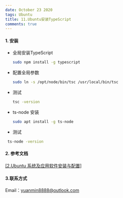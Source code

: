 ```yaml
---
date: October 23 2020
tags: Ubuntu
title: 11.Ubuntu安装TypeScript
comments: true
---
```


#### 1. 安装

- 全局安装TypeScript

  ```bash
  sudo npm install -g typescript
  ```

- 配置全局参数

  ```bash
  sudo ln -s /opt/node/bin/tsc /usr/local/bin/tsc
  ```

- 测试

  ```bash
  tsc -version
  ```

- ts-node 安装

  ```bash
  sudo apt install -g ts-node
  ```

- 测试

 ```bash
  ts-node -version
  ```

#### 2. 参考文档

[[2.Ubuntu 系统及应用软件安装与配置]](https://web-dolphin.github.io/2020/10/24/Linux/Tutorial/Ubuntu%E7%B3%BB%E7%BB%9F%E5%8F%8A%E5%BA%94%E7%94%A8%E8%BD%AF%E4%BB%B6%E5%AE%89%E8%A3%85%E4%B8%8E%E9%85%8D%E7%BD%AE/)

#### 3.联系方式

Email：yuanmin8888@outlook.com